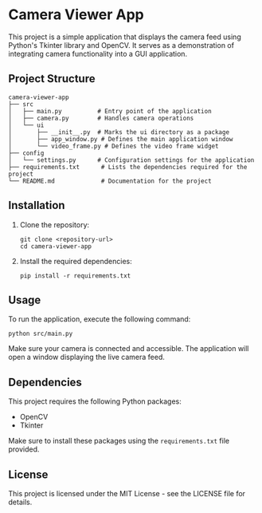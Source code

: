 # Camera Viewer App

This project is a simple application that displays the camera feed using Python's Tkinter library and OpenCV. It serves as a demonstration of integrating camera functionality into a GUI application.

## Project Structure

```
camera-viewer-app
├── src
│   ├── main.py          # Entry point of the application
│   ├── camera.py        # Handles camera operations
│   └── ui
│       ├── __init__.py  # Marks the ui directory as a package
│       ├── app_window.py # Defines the main application window
│       └── video_frame.py # Defines the video frame widget
├── config
│   └── settings.py      # Configuration settings for the application
├── requirements.txt      # Lists the dependencies required for the project
└── README.md             # Documentation for the project
```

## Installation

1. Clone the repository:
   ```
   git clone <repository-url>
   cd camera-viewer-app
   ```

2. Install the required dependencies:
   ```
   pip install -r requirements.txt
   ```

## Usage

To run the application, execute the following command:
```
python src/main.py
```

Make sure your camera is connected and accessible. The application will open a window displaying the live camera feed.

## Dependencies

This project requires the following Python packages:
- OpenCV
- Tkinter

Make sure to install these packages using the `requirements.txt` file provided.

## License

This project is licensed under the MIT License - see the LICENSE file for details.
